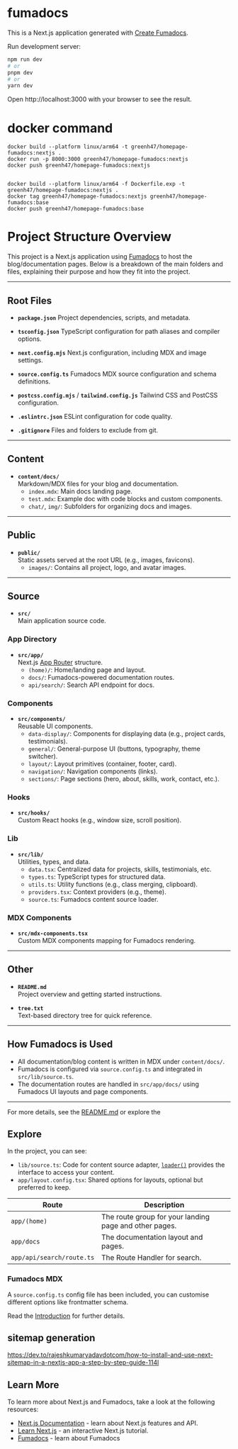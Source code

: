 # fumadocs

This is a Next.js application generated with
[Create Fumadocs](https://github.com/fuma-nama/fumadocs).

Run development server:

```bash
npm run dev
# or
pnpm dev
# or
yarn dev
```

Open http://localhost:3000 with your browser to see the result.

# docker command
```shell
docker build --platform linux/arm64 -t greenh47/homepage-fumadocs:nextjs .
docker run -p 8000:3000 greenh47/homepage-fumadocs:nextjs
docker push greenh47/homepage-fumadocs:nextjs


docker build --platform linux/arm64 -f Dockerfile.exp -t greenh47/homepage-fumadocs:nextjs .
docker tag greenh47/homepage-fumadocs:nextjs greenh47/homepage-fumadocs:base
docker push greenh47/homepage-fumadocs:base
```


# Project Structure Overview

This project is a Next.js application using [Fumadocs](https://fumadocs.dev) to host the blog/documentation pages. Below is a breakdown of the main folders and files, explaining their purpose and how they fit into the project.

---

## Root Files

- **`package.json`** Project dependencies, scripts, and metadata.  

- **`tsconfig.json`** TypeScript configuration for path aliases and compiler options.  

- **`next.config.mjs`** Next.js configuration, including MDX and image settings.  

- **`source.config.ts`** Fumadocs MDX source configuration and schema definitions.  

- **`postcss.config.mjs`** / **`tailwind.config.js`** Tailwind CSS and PostCSS configuration.  

- **`.eslintrc.json`** ESLint configuration for code quality.  

- **`.gitignore`** Files and folders to exclude from git.  

---

## Content

- **`content/docs/`**  
  Markdown/MDX files for your blog and documentation.
  - `index.mdx`: Main docs landing page.
  - `test.mdx`: Example doc with code blocks and custom components.
  - `chat/`, `img/`: Subfolders for organizing docs and images.

---

## Public

- **`public/`**  
  Static assets served at the root URL (e.g., images, favicons).
  - `images/`: Contains all project, logo, and avatar images.

---

## Source

- **`src/`**  
  Main application source code.

### App Directory

- **`src/app/`**  
  Next.js [App Router](https://nextjs.org/docs/app) structure.
  - `(home)/`: Home/landing page and layout.
  - `docs/`: Fumadocs-powered documentation routes.
  - `api/search/`: Search API endpoint for docs.

### Components

- **`src/components/`**  
  Reusable UI components.
  - `data-display/`: Components for displaying data (e.g., project cards, testimonials).
  - `general/`: General-purpose UI (buttons, typography, theme switcher).
  - `layout/`: Layout primitives (container, footer, card).
  - `navigation/`: Navigation components (links).
  - `sections/`: Page sections (hero, about, skills, work, contact, etc.).

### Hooks

- **`src/hooks/`**  
  Custom React hooks (e.g., window size, scroll position).

### Lib

- **`src/lib/`**  
  Utilities, types, and data.
  - `data.tsx`: Centralized data for projects, skills, testimonials, etc.
  - `types.ts`: TypeScript types for structured data.
  - `utils.ts`: Utility functions (e.g., class merging, clipboard).
  - `providers.tsx`: Context providers (e.g., theme).
  - `source.ts`: Fumadocs content source loader.

### MDX Components

- **`src/mdx-components.tsx`**  
  Custom MDX components mapping for Fumadocs rendering.

---

## Other

- **`README.md`**  
  Project overview and getting started instructions.

- **`tree.txt`**  
  Text-based directory tree for quick reference.

---

## How Fumadocs is Used

- All documentation/blog content is written in MDX under `content/docs/`.
- Fumadocs is configured via `source.config.ts` and integrated in `src/lib/source.ts`.
- The documentation routes are handled in `src/app/docs/` using Fumadocs UI layouts and page components.

---

For more details, see the [README.md](README.md) or explore the

## Explore

In the project, you can see:

- `lib/source.ts`: Code for content source adapter, [`loader()`](https://fumadocs.dev/docs/headless/source-api) provides the interface to access your content.
- `app/layout.config.tsx`: Shared options for layouts, optional but preferred to keep.

| Route                     | Description                                            |
| ------------------------- | ------------------------------------------------------ |
| `app/(home)`              | The route group for your landing page and other pages. |
| `app/docs`                | The documentation layout and pages.                    |
| `app/api/search/route.ts` | The Route Handler for search.                          |

### Fumadocs MDX

A `source.config.ts` config file has been included, you can customise different options like frontmatter schema.

Read the [Introduction](https://fumadocs.dev/docs/mdx) for further details.

## sitemap generation
https://dev.to/rajeshkumaryadavdotcom/how-to-install-and-use-next-sitemap-in-a-nextjs-app-a-step-by-step-guide-114l  


## Learn More

To learn more about Next.js and Fumadocs, take a look at the following
resources:

- [Next.js Documentation](https://nextjs.org/docs) - learn about Next.js
  features and API.
- [Learn Next.js](https://nextjs.org/learn) - an interactive Next.js tutorial.
- [Fumadocs](https://fumadocs.vercel.app) - learn about Fumadocs
